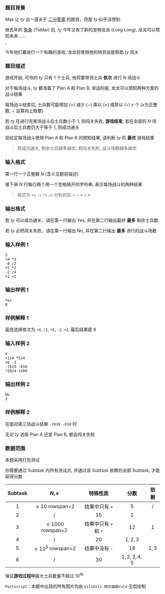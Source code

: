 ### 题目背景
$\text{Mas}$ 让 $ty$ 出一道关于 <a href="https://oiwiki.org/basic/binary/#%E4%BA%8C%E5%88%86%E7%AD%94%E6%A1%88" target="_blank">二分答案</a> 的题目，但是 $ty$ 似乎没想到

继去年的 [兔兔](https://oj.shiyancang.cn/Problem/3085.html) $(\text{Tiddar})$ 后, $ty$ 今年又有了新的宠物龙龙 $(\text{Long Long})$, 龙龙可以预知未来......

<img src="https://syc-oj-file.oss-cn-shenzhen.aliyuncs.com/img/20240209153634512.png" style="zoom:30%;" />

今年他们要进行一个有趣的游戏, 龙龙将使用他的特异技能帮助 $ty$ 闯关

### 题目描述
游戏开始, 可怜的 $ty$ 只有 $1$ 个士兵, 他将要带领士兵 **依次** 进行 $N$ 场战斗

对于每场战斗, $ty$ 都准备了 $\text{Plan A}$ 和 $\text{Plan B}$, 幸运的是, 龙龙可以预知两种方案的战斗结果

每场战斗结束后, 士兵数可能增加 $(+)$  减少 $(-)$  乘以 $(\times)$ 或除以 $(\div)$ $x$ 个 ($x$为正整数,  $\div$ 运算向上取整)

若 $ty$ 在进行完某场战斗后士兵数小于 $1$, 则闯关失败, **游戏结束**; 若在全部的 $N$ 场战斗后士兵数仍大于等于 $1$, 则成功通关

现给定每场战斗使用 $\text{Plan A}$ 和 $\text{Plan B}$ 的预知结果, 请判断 $ty$ 的 **最优** 游戏结果

> 若成功通关, 剩余士兵越多越优; 若闯关失败, 战斗场数越多越优

### 输入格式

第一行一个正整数 $N$ (含义见题目描述)

接下来 $N$ 行每行两个用一个空格隔开的字符串, 表示每场战斗的两种结果

> 格式为 `+x` `-x` `*x` `/x` 分别对应 $+- \times  \div x$

### 输出格式
若 $ty$ 可以成功通关，请在第一行输出 $\text{Yes}$, 并在第二行输出最终 **最多** 剩余士兵数

若 $ty$ 必然闯关失败，请在第一行输出 $\text{No}$, 并在第二行输出 **最多** 进行的战斗场数

### 输入样例 1
```
5
+4 *3
-4 /2
+5 *2
-2 /4
+1 +2
```

### 输出样例 1
```
Yes
8
```

### 样例解释 1

最佳选择依次为 `+4`, `/2`, `+5`, `-2`, `+2`, 最后结果是 $8$

### 输入样例 2
```
4
+114 *514
+6 -3
-1919 -810
*2024 +209
```

### 输出样例 2
```
No
2
```
### 样例解释 2

在面对第三场战斗结果 `-1919 -810` 时

无论 $ty$ 选择  $\text{Plan A}$ 还是 $\text{Plan B}$, 都会闯关失败

### 数据范围
本题采用打包测试

你需要通过 $\text{Subtask}$ 内所有测试点, 并通过该 $\text{Subtask}$ 依赖的全部 $\text{Subtask}$, 才能获得分数

| $\text{Subtask}$ | $N, x$ | 特殊性质 | 分数 |依赖|
| :------------: | :------------: | :------------: | :------------: | :------------: |
| $1$ | $\leq 10$ rowspan=2 | 结果中只有 `+`| $5$ | $/$|
| $2$ | $/$ |$15$ |$1$|
| $3$ | $\leq 1000$ rowspan=2 | 结果中只有 `+` 和 `*` | $12$ |$1$|
| $4$ | $/$ | $20$ | $1,2,3$|
| $5$ | $\leq 10^{5}$ rowspan=2 |  结果中没有 `-` | $18$ |$1,3$|
| $6$ | $/$ | $30$ |$1,2,3,4,5$|

保证**游戏过程中**最大士兵数量不超过 $10^{18}$

$\texttt{Postscript}$：本题中出现的所有图片均由 `bilibili 雨伞猫眼rule` 无偿绘制